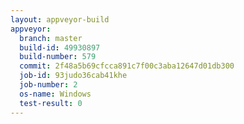 ```yaml
---
layout: appveyor-build
appveyor:
  branch: master
  build-id: 49930897
  build-number: 579
  commit: 2f48a5b69cfcca891c7f00c3aba12647d01db300
  job-id: 93judo36cab41khe
  job-number: 2
  os-name: Windows
  test-result: 0
---
```

